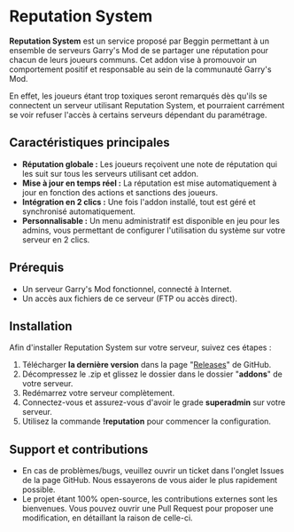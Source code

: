 # Reputation System
**Reputation System** est un service proposé par Beggin permettant à un ensemble de serveurs Garry's Mod de se partager une réputation pour chacun de leurs joueurs communs. Cet addon vise à promouvoir un comportement positif et responsable au sein de la communauté Garry's Mod.

En effet, les joueurs étant trop toxiques seront remarqués dès qu'ils se connectent un serveur utilisant Reputation System, et pourraient carrément se voir refuser l'accès à certains serveurs dépendant du paramétrage.

## Caractéristiques principales
- **Réputation globale :** Les joueurs reçoivent une note de réputation qui les suit sur tous les serveurs utilisant cet addon.
- **Mise à jour en temps réel :** La réputation est mise automatiquement à jour en fonction des actions et sanctions des joueurs.
- **Intégration en 2 clics :** Une fois l'addon installé, tout est géré et synchronisé automatiquement.
- **Personnalisable :** Un menu administratif est disponible en jeu pour les admins, vous permettant de configurer l'utilisation du système sur votre serveur en 2 clics.

## Prérequis
- Un serveur Garry's Mod fonctionnel, connecté à Internet.
- Un accès aux fichiers de ce serveur (FTP ou accès direct).

## Installation
Afin d'installer Reputation System sur votre serveur, suivez ces étapes :

1. Télécharger **la dernière version** dans la page "[Releases](https://github.com/reputation-system/gmod-addon/releases)" de GitHub.
2. Décompressez le .zip et glissez le dossier dans le dossier "**addons**" de votre serveur.
3. Redémarrez votre serveur complètement.
4. Connectez-vous et assurez-vous d'avoir le grade **superadmin** sur votre serveur.
4. Utilisez la commande **!reputation** pour commencer la configuration.

## Support et contributions
- En cas de problèmes/bugs, veuillez ouvrir un ticket dans l'onglet Issues de la page GitHub. Nous essayerons de vous aider le plus rapidement possible.
- Le projet étant 100% open-source, les contributions externes sont les bienvenues. Vous pouvez ouvrir une Pull Request pour proposer une modification, en détaillant la raison de celle-ci.